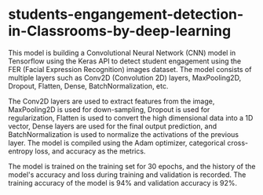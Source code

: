 # students-engangement-detection-in-Classrooms-by-deep-learning
This model is building a Convolutional Neural Network (CNN) model in Tensorflow using the Keras API to detect student engagement using the FER (Facial Expression Recognition) images dataset. The model consists of multiple layers such as Conv2D (Convolution 2D) layers, MaxPooling2D, Dropout, Flatten, Dense, BatchNormalization, etc. 

The Conv2D layers are used to extract features from the image, MaxPooling2D is used for down-sampling, Dropout is used for regularization, Flatten is used to convert the high dimensional data into a 1D vector, Dense layers are used for the final output prediction, and BatchNormalization is used to normalize the activations of the previous layer. The model is compiled using the Adam optimizer, categorical cross-entropy loss, and accuracy as the metrics. 

The model is trained on the training set for 30 epochs, and the history of the model's accuracy and loss during training and validation is recorded. The training accuracy of the model is 94% and validation accuracy is 92%.
